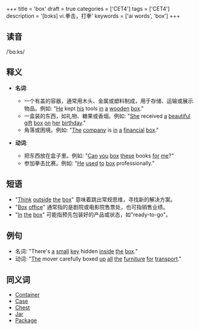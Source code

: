 +++
title = 'box'
draft = true
categories = ['CET4']
tags = ['CET4']
description = '[bɔks] vi.拳击，打拳'
keywords = ['ai words', 'box']
+++

## 读音
/ˈbɑːks/

## 释义
- **名词**:
   - 一个有盖的容器，通常用木头、金属或塑料制成，用于存储、运输或展示物品。例如: "[He](/zh/post/he/) kept [his](/zh/post/his/) tools [in](/zh/post/in/) [a](/zh/post/a/) [wooden](/zh/post/wooden/) [box](/zh/post/box/)."
   - 一盒装的东西，如礼物、糖果或香烟。例如: "[She](/zh/post/she/) received [a](/zh/post/a/) [beautiful](/zh/post/beautiful/) [gift](/zh/post/gift/) [box](/zh/post/box/) [on](/zh/post/on/) [her](/zh/post/her/) [birthday](/zh/post/birthday/)."
   - 角落或困境。例如: "[The](/zh/post/the/) [company](/zh/post/company/) is [in](/zh/post/in/) [a](/zh/post/a/) [financial](/zh/post/financial/) [box](/zh/post/box/)."

- **动词**:
   - 把东西放在盒子里。例如: "[Can](/zh/post/can/) [you](/zh/post/you/) [box](/zh/post/box/) [these](/zh/post/these/) books [for](/zh/post/for/) [me](/zh/post/me/)?"
   - 参加拳击比赛。例如: "[He](/zh/post/he/) [used](/zh/post/used/) [to](/zh/post/to/) [box](/zh/post/box/) professionally."

## 短语
- "[Think](/zh/post/think/) [outside](/zh/post/outside/) [the](/zh/post/the/) [box](/zh/post/box/)" 意味着跳出常规思维，寻找新的解决方案。
- "[Box](/zh/post/box/) [office](/zh/post/office/)" 通常指的是剧院或电影院售票处，也可指销售业绩。
- "[In](/zh/post/in/) [the](/zh/post/the/) [box](/zh/post/box/)" 可能指预先包装好的产品或状态，如"ready-to-go"。

## 例句
- 名词: "There's [a](/zh/post/a/) [small](/zh/post/small/) [key](/zh/post/key/) hidden [inside](/zh/post/inside/) [the](/zh/post/the/) [box](/zh/post/box/)."
- 动词: "[The](/zh/post/the/) mover carefully boxed [up](/zh/post/up/) [all](/zh/post/all/) [the](/zh/post/the/) [furniture](/zh/post/furniture/) [for](/zh/post/for/) [transport](/zh/post/transport/)."

## 同义词
- [Container](/zh/post/container/)
- [Case](/zh/post/case/)
- [Chest](/zh/post/chest/)
- [Jar](/zh/post/jar/)
- [Package](/zh/post/package/)
